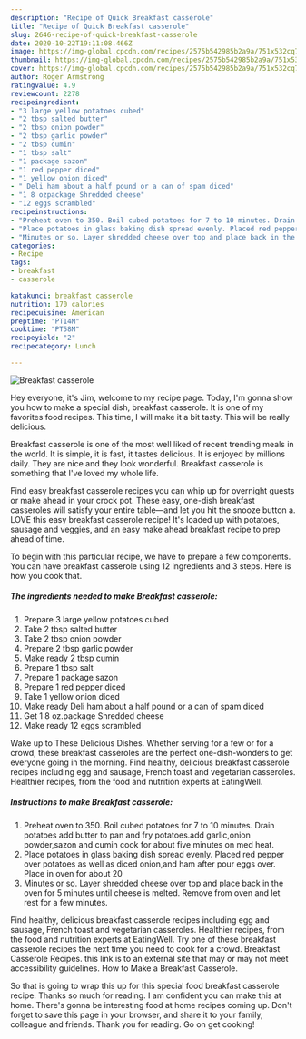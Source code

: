 ```yaml
---
description: "Recipe of Quick Breakfast casserole"
title: "Recipe of Quick Breakfast casserole"
slug: 2646-recipe-of-quick-breakfast-casserole
date: 2020-10-22T19:11:08.466Z
image: https://img-global.cpcdn.com/recipes/2575b542985b2a9a/751x532cq70/breakfast-casserole-recipe-main-photo.jpg
thumbnail: https://img-global.cpcdn.com/recipes/2575b542985b2a9a/751x532cq70/breakfast-casserole-recipe-main-photo.jpg
cover: https://img-global.cpcdn.com/recipes/2575b542985b2a9a/751x532cq70/breakfast-casserole-recipe-main-photo.jpg
author: Roger Armstrong
ratingvalue: 4.9
reviewcount: 2278
recipeingredient:
- "3 large yellow potatoes cubed"
- "2 tbsp salted butter"
- "2 tbsp onion powder"
- "2 tbsp garlic powder"
- "2 tbsp cumin"
- "1 tbsp salt"
- "1 package sazon"
- "1 red pepper diced"
- "1 yellow onion diced"
- " Deli ham about a half pound or a can of spam diced"
- "1 8 ozpackage Shredded cheese"
- "12 eggs scrambled"
recipeinstructions:
- "Preheat oven to 350. Boil cubed potatoes for 7 to 10 minutes. Drain potatoes add butter to pan and fry potatoes.add garlic,onion powder,sazon and cumin cook for about five minutes on med heat."
- "Place potatoes in glass baking dish spread evenly. Placed red pepper over potatoes as well as diced onion,and ham after pour eggs over. Place in oven for about 20"
- "Minutes or so. Layer shredded cheese over top and place back in the oven for 5 minutes until cheese is melted. Remove from oven and let rest for a few minutes."
categories:
- Recipe
tags:
- breakfast
- casserole

katakunci: breakfast casserole 
nutrition: 170 calories
recipecuisine: American
preptime: "PT14M"
cooktime: "PT58M"
recipeyield: "2"
recipecategory: Lunch

---
```



![Breakfast casserole](https://img-global.cpcdn.com/recipes/2575b542985b2a9a/751x532cq70/breakfast-casserole-recipe-main-photo.jpg)

Hey everyone, it's Jim, welcome to my recipe page. Today, I'm gonna show you how to make a special dish, breakfast casserole. It is one of my favorites food recipes. This time, I will make it a bit tasty. This will be really delicious.

Breakfast casserole is one of the most well liked of recent trending meals in the world. It is simple, it is fast, it tastes delicious. It is enjoyed by millions daily. They are nice and they look wonderful. Breakfast casserole is something that I've loved my whole life.

Find easy breakfast casserole recipes you can whip up for overnight guests or make ahead in your crock pot. These easy, one-dish breakfast casseroles will satisfy your entire table—and let you hit the snooze button a. LOVE this easy breakfast casserole recipe! It&#39;s loaded up with potatoes, sausage and veggies, and an easy make ahead breakfast recipe to prep ahead of time.


To begin with this particular recipe, we have to prepare a few components. You can have breakfast casserole using 12 ingredients and 3 steps. Here is how you cook that.

<!--inarticleads1-->

##### The ingredients needed to make Breakfast casserole:

1. Prepare 3 large yellow potatoes cubed
1. Take 2 tbsp salted butter
1. Take 2 tbsp onion powder
1. Prepare 2 tbsp garlic powder
1. Make ready 2 tbsp cumin
1. Prepare 1 tbsp salt
1. Prepare 1 package sazon
1. Prepare 1 red pepper diced
1. Take 1 yellow onion diced
1. Make ready  Deli ham about a half pound or a can of spam diced
1. Get 1 8 oz.package Shredded cheese
1. Make ready 12 eggs scrambled


Wake up to These Delicious Dishes. Whether serving for a few or for a crowd, these breakfast casseroles are the perfect one-dish-wonders to get everyone going in the morning. Find healthy, delicious breakfast casserole recipes including egg and sausage, French toast and vegetarian casseroles. Healthier recipes, from the food and nutrition experts at EatingWell. 

<!--inarticleads2-->

##### Instructions to make Breakfast casserole:

1. Preheat oven to 350. Boil cubed potatoes for 7 to 10 minutes. Drain potatoes add butter to pan and fry potatoes.add garlic,onion powder,sazon and cumin cook for about five minutes on med heat.
1. Place potatoes in glass baking dish spread evenly. Placed red pepper over potatoes as well as diced onion,and ham after pour eggs over. Place in oven for about 20
1. Minutes or so. Layer shredded cheese over top and place back in the oven for 5 minutes until cheese is melted. Remove from oven and let rest for a few minutes.


Find healthy, delicious breakfast casserole recipes including egg and sausage, French toast and vegetarian casseroles. Healthier recipes, from the food and nutrition experts at EatingWell. Try one of these breakfast casserole recipes the next time you need to cook for a crowd. Breakfast Casserole Recipes. this link is to an external site that may or may not meet accessibility guidelines. How to Make a Breakfast Casserole. 

So that is going to wrap this up for this special food breakfast casserole recipe. Thanks so much for reading. I am confident you can make this at home. There's gonna be interesting food at home recipes coming up. Don't forget to save this page in your browser, and share it to your family, colleague and friends. Thank you for reading. Go on get cooking!
